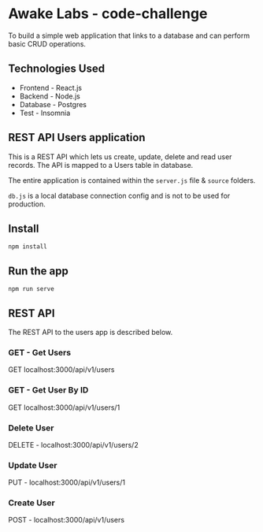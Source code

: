 # Awake Labs - code-challenge

To build a simple web application that links to a database and can perform basic CRUD operations.

## Technologies Used

- Frontend - React.js
- Backend - Node.js
- Database - Postgres
- Test - Insomnia

## REST API Users application

This is a REST API which lets us create, update, delete and read user records.
The API is mapped to a Users table in database.

The entire application is contained within the `server.js` file & `source` folders.

`db.js` is a local database connection config and is not to be used for production.

## Install

    npm install

## Run the app

    npm run serve

## REST API

The REST API to the users app is described below.

### GET - Get Users
GET localhost:3000/api/v1/users

### GET - Get User By ID
GET localhost:3000/api/v1/users/1

### Delete User
DELETE - localhost:3000/api/v1/users/2

### Update User
PUT - localhost:3000/api/v1/users/1

### Create User
POST - localhost:3000/api/v1/users



